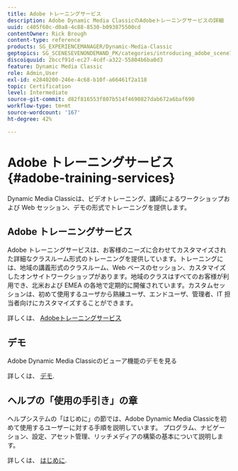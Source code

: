 ```yaml
---
title: Adobe トレーニングサービス
description: Adobe Dynamic Media ClassicのAdobeトレーニングサービスの詳細
uuid: c405f60c-d0a8-4c88-8530-b093875500cd
contentOwner: Rick Brough
content-type: reference
products: SG_EXPERIENCEMANAGER/Dynamic-Media-Classic
geptopics: SG_SCENESEVENONDEMAND_PK/categories/introducing_adobe_scene7
discoiquuid: 2bccf91d-ec27-4cdf-a322-55804b6ba0d3
feature: Dynamic Media Classic
role: Admin,User
exl-id: e2840200-246e-4c68-b10f-a66461f2a118
topic: Certification
level: Intermediate
source-git-commit: d82f816553f807b514f4690827dab672a6baf690
workflow-type: tm+mt
source-wordcount: '167'
ht-degree: 42%

---
```


# Adobe トレーニングサービス{#adobe-training-services}

Dynamic Media Classicは、ビデオトレーニング、講師によるワークショップおよび Web セッション、デモの形式でトレーニングを提供します。

## Adobe トレーニングサービス

Adobe トレーニングサービスは、お客様のニーズに合わせてカスタマイズされた詳細なクラスルーム形式のトレーニングを提供しています。トレーニングには、地域の講義形式のクラスルーム、Web ベースのセッション、カスタマイズしたオンサイトワークショップがあります。地域のクラスはすべてのお客様が利用でき、北米および EMEA の各地で定期的に開催されています。カスタムセッションは、初めて使用するユーザから熟練ユーザ、エンドユーザ、管理者、IT 担当者向けにカスタマイズすることができます。

詳しくは、 [Adobeトレーニングサービス](https://learning.adobe.com/)

## デモ

Adobe Dynamic Media Classicのビューア機能のデモを見る

詳しくは、 [デモ](https://landing.adobe.com/en/na/dynamic-media/ctir-2755/live-demos.html).

## ヘルプの「使用の手引き」の章

ヘルプシステムの「はじめに」の節では、Adobe Dynamic Media Classicを初めて使用するユーザーに対する手順を説明しています。 プログラム、ナビゲーション、設定、アセット管理、リッチメディアの構築の基本について説明します。

詳しくは、 [はじめに](dmc-platform-overview.md).
